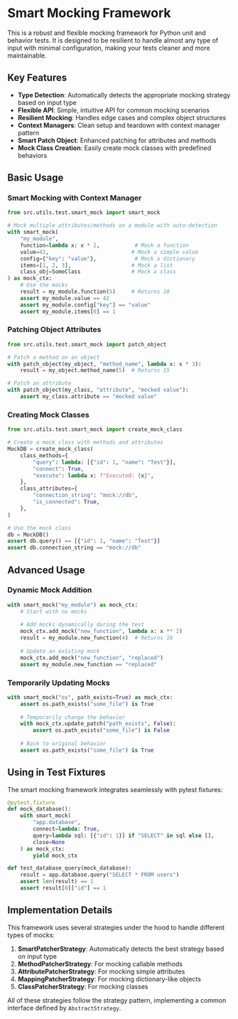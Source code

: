 # Smart Mocking Framework

This is a robust and flexible mocking framework for Python unit and behavior tests. It is designed to be resilient to handle almost any type of input with minimal configuration, making your tests cleaner and more maintainable.

## Key Features

- **Type Detection**: Automatically detects the appropriate mocking strategy based on input type
- **Flexible API**: Simple, intuitive API for common mocking scenarios
- **Resilient Mocking**: Handles edge cases and complex object structures
- **Context Managers**: Clean setup and teardown with context manager pattern
- **Smart Patch Object**: Enhanced patching for attributes and methods
- **Mock Class Creation**: Easily create mock classes with predefined behaviors

## Basic Usage

### Smart Mocking with Context Manager

```python
from src.utils.test.smart_mock import smart_mock

# Mock multiple attributes/methods on a module with auto-detection
with smart_mock(
    "my_module",
    function=lambda x: x * 2,           # Mock a function
    value=42,                          # Mock a simple value
    config={"key": "value"},            # Mock a dictionary
    items=[1, 2, 3],                   # Mock a list
    class_obj=SomeClass                # Mock a class
) as mock_ctx:
    # Use the mocks
    result = my_module.function(5)     # Returns 10
    assert my_module.value == 42
    assert my_module.config["key"] == "value"
    assert my_module.items[0] == 1
```

### Patching Object Attributes

```python
from src.utils.test.smart_mock import patch_object

# Patch a method on an object
with patch_object(my_object, "method_name", lambda x: x * 3):
    result = my_object.method_name(5)  # Returns 15

# Patch an attribute
with patch_object(my_class, "attribute", "mocked value"):
    assert my_class.attribute == "mocked value"
```

### Creating Mock Classes

```python
from src.utils.test.smart_mock import create_mock_class

# Create a mock class with methods and attributes
MockDB = create_mock_class(
    class_methods={
        "query": lambda: [{"id": 1, "name": "Test"}],
        "connect": True,
        "execute": lambda x: f"Executed: {x}",
    },
    class_attributes={
        "connection_string": "mock://db",
        "is_connected": True,
    },
)

# Use the mock class
db = MockDB()
assert db.query() == [{"id": 1, "name": "Test"}]
assert db.connection_string == "mock://db"
```

## Advanced Usage

### Dynamic Mock Addition

```python
with smart_mock("my_module") as mock_ctx:
    # Start with no mocks
    
    # Add mocks dynamically during the test
    mock_ctx.add_mock("new_function", lambda x: x ** 2)
    result = my_module.new_function(4)  # Returns 16
    
    # Update an existing mock
    mock_ctx.add_mock("new_function", "replaced")
    assert my_module.new_function == "replaced"
```

### Temporarily Updating Mocks

```python
with smart_mock("os", path_exists=True) as mock_ctx:
    assert os.path_exists("some_file") is True
    
    # Temporarily change the behavior
    with mock_ctx.update_patch("path_exists", False):
        assert os.path_exists("some_file") is False
    
    # Back to original behavior
    assert os.path_exists("some_file") is True
```

## Using in Test Fixtures

The smart mocking framework integrates seamlessly with pytest fixtures:

```python
@pytest.fixture
def mock_database():
    with smart_mock(
        "app.database",
        connect=lambda: True,
        query=lambda sql: [{"id": 1}] if "SELECT" in sql else [],
        close=None
    ) as mock_ctx:
        yield mock_ctx

def test_database_query(mock_database):
    result = app.database.query("SELECT * FROM users")
    assert len(result) == 1
    assert result[0]["id"] == 1
```

## Implementation Details

This framework uses several strategies under the hood to handle different types of mocks:

1. **SmartPatcherStrategy**: Automatically detects the best strategy based on input type
2. **MethodPatcherStrategy**: For mocking callable methods
3. **AttributePatcherStrategy**: For mocking simple attributes
4. **MappingPatcherStrategy**: For mocking dictionary-like objects
5. **ClassPatcherStrategy**: For mocking classes

All of these strategies follow the strategy pattern, implementing a common interface defined by `AbstractStrategy`.
